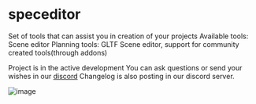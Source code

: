 # speceditor
Set of tools that can assist you in creation of your projects
Available tools: Scene editor
Planning tools: GLTF Scene editor, support for community created tools(through addons)

Project is in the active development
You can ask questions or send your wishes in our [discord](https://discord.gg/2FqQQxyFS8)
Changelog is also posting in our discord server.

![image](https://user-images.githubusercontent.com/36343628/201841428-e7a7bd1b-2d01-490d-a76f-a28b888c69ec.png)
